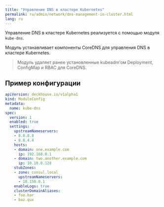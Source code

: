 ```yaml
---
title: "Управление DNS в кластере Kubernetes"
permalink: ru/admin/network/dns-management-in-cluster.html
lang: ru
---
```


Управление DNS в кластере Kubernetes реализуется с помощью модуля `kube-dns`.

<!-- Перенесено с небольшими изменениями из https://deckhouse.ru/products/kubernetes-platform/documentation/latest/modules/kube-dns/ -->

Модуль устанавливает компоненты CoreDNS для управления DNS в кластере Kubernetes.

> Модуль удаляет ранее установленные kubeadm’ом Deployment, ConfigMap и RBAC для CoreDNS.

<!-- Перенесено с небольшими изменениями из https://deckhouse.ru/products/kubernetes-platform/documentation/latest/modules/kube-dns/examples.html -->

## Пример конфигурации

```yaml
apiVersion: deckhouse.io/v1alpha1
kind: ModuleConfig
metadata:
  name: kube-dns
spec:
  version: 1
  enabled: true
  settings:
    upstreamNameservers:
    - 8.8.8.8
    - 8.8.4.4
    hosts:
    - domain: one.example.com
      ip: 192.168.0.1
    - domain: two.another.example.com
      ip: 10.10.0.128
    stubZones:
    - zone: consul.local
      upstreamNameservers:
      - 10.150.0.1
    enableLogs: true
    clusterDomainAliases:
    - foo.bar
    - baz.qux
```
